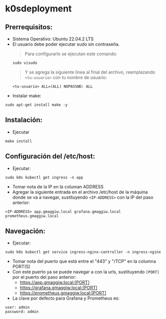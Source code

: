# k0sdeployment

Prerrequisitos:
---------------

- Sistema Operativo: Ubuntu 22.04.2 LTS
- El usuario debe poder ejecutar sudo sin contraseña. 
    > Para configurarlo se ejecutan este comando:
    ```
    sudo visudo
    ```
    > Y se agrega la siguiente línea al final del archivo, reemplazando `<tu-usuario>` con tu nombre de usuario:
    ```
    <tu-usuario> ALL=(ALL) NOPASSWD: ALL
    ```
- Instalar make:
```
sudo apt-get install make -y
```

Instalación:
------------

- Ejecutar
```
make install
```

Configuración del /etc/host:
----------------------------

- Ejecutar:
```
sudo k0s kubectl get ingress -n app
```
- Tomar nota de la IP en la columan ADDRESS
- Agregar la siguiente entrada en el archivo /etc/host de la máquina donde se va a navegar, sustituyendo `<IP-ADDRESS>` con la IP del paso anterior:
```
<IP-ADDRESS> app.gmaggiw.local grafana.gmaggiw.local prometheus.gmaggiw.local
```

Navegación:
-----------

- Ejecutar:
```
sudo k0s kubectl get service ingress-nginx-controller -n ingress-nginx
```
- Tomar nota del puerto que está entre el "443" y "/TCP" en la columna PORT(S)
- Con este puerto ya se puede navegar a con la urls, sustituyendo `[PORT]` por el puerto del paso anterior:
    - https://app.gmaggiw.local:[PORT]
    - https://grafana.gmaggiw.local:[PORT]
    - https://prometheus.gmaggiw.local:[PORT]
- La clave por defecto para Grafana y Prometheus es:
```
user: admin
password: admin
```